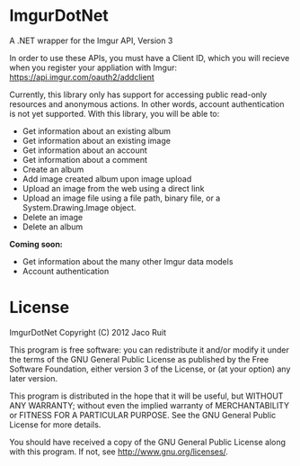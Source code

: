 ImgurDotNet
===========

A .NET wrapper for the Imgur API, Version 3

In order to use these APIs, you must have a Client ID, which you will recieve when you register your appliation with Imgur: https://api.imgur.com/oauth2/addclient

Currently, this library only has support for accessing public read-only resources and anonymous actions. In other words, account authentication is not yet supported. With this library, you will be able to:  
 - Get information about an existing album
 - Get information about an existing image
 - Get information about an account
 - Get information about a comment
 - Create an album
 - Add image created album upon image upload
 - Upload an image from the web using a direct link
 - Upload an image file using a file path, binary file, or a System.Drawing.Image object.
 - Delete an image
 - Delete an album

<b>Coming soon:</b>
 - Get information about the many other Imgur data models
 - Account authentication

License
===========

ImgurDotNet
Copyright (C) 2012  Jaco Ruit

This program is free software: you can redistribute it and/or modify
it under the terms of the GNU General Public License as published by
the Free Software Foundation, either version 3 of the License, or
(at your option) any later version.

This program is distributed in the hope that it will be useful,
but WITHOUT ANY WARRANTY; without even the implied warranty of
MERCHANTABILITY or FITNESS FOR A PARTICULAR PURPOSE.  See the
GNU General Public License for more details.

You should have received a copy of the GNU General Public License
along with this program.  If not, see <http://www.gnu.org/licenses/>.
